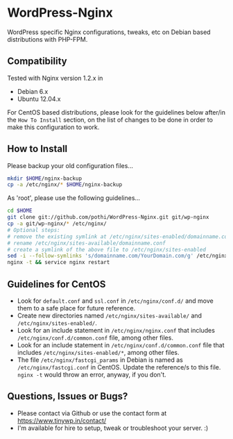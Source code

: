 WordPress-Nginx
===============

WordPress specific Nginx configurations, tweaks, etc on Debian based distributions with PHP-FPM.

Compatibility
-------------

Tested with Nginx version 1.2.x in
+ Debian 6.x
+ Ubuntu 12.04.x

For CentOS based distributions, please look for the guidelines below after/in the `How To Install` section, on the list of changes to be done in order to make this configuration to work.

How to Install
--------------

Please backup your old configuration files...

```bash
mkdir $HOME/nginx-backup
cp -a /etc/nginx/* $HOME/nginx-backup
```

As 'root', please use the following guidelines...
```bash
cd $HOME
git clone git://github.com/pothi/WordPress-Nginx.git git/wp-nginx
cp -a git/wp-nginx/* /etc/nginx/
# Optional steps:
# remove the existing symlink at /etc/nginx/sites-enabled/domainname.conf
# rename /etc/nginx/sites-available/domainname.conf
# create a symlink of the above file to /etc/nginx/sites-enabled
sed -i --follow-symlinks 's/domainname.com/YourDomain.com/g' /etc/nginx/sites-enabled/domainname.conf
nginx -t && service nginx restart
```

## Guidelines for CentOS
+ Look for `default.conf` and `ssl.conf` in `/etc/nginx/conf.d/` and move them to a safe place for future reference.
+ Create new directories named `/etc/nginx/sites-available/` and `/etc/nginx/sites-enabled/`.
+ Look for an include statement in `/etc/nginx/nginx.conf` that includes `/etc/nginx/conf.d/common.conf` file, among other files.
+ Look for an include statement in `/etc/nginx/conf.d/common.conf` file that includes `/etc/nginx/sites-enabled/*`, among other files.
+ The file `/etc/nginx/fastcgi_params` in Debian is named as `/etc/nginx/fastcgi.conf` in CentOS. Update the reference/s to this file. `nginx -t` would throw an error, anyway, if you don't.


Questions, Issues or Bugs?
--------------------------

+ Please contact via Github or use the contact form at https://www.tinywp.in/contact/
+ I'm available for hire to setup, tweak or troubleshoot your server. :)
